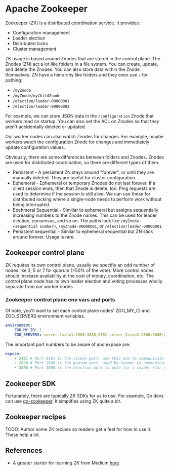 # Apache Zookeeper

Zookeeper (ZK) is a distributed coordination service. It provides:
- Configuration management
- Leader election
- Distributed locks
- Cluster management

ZK usage is based around Znodes that are stored in the control plane. The Znodes (ZN) act a lot like folders in a file system. You can create, update, and delete the Znodes. You can also store data within the Znode themselves. ZN have a hierarchy like folders and they even use `/` for pathing:
- `/myZnode`
- `/myZnode/myChildZnode`
- `/election/leader-00000001`
- `/election/leader-00000002`

For example, we can store JSON data in the `/configuration` Znode that workers read on startup. You can also set the ACL on Znodes so that they aren't accidentally deleted or updated.

Our worker nodes can also *watch* Znodes for changes. For example, maybe workers watch the configuration Znode for changes and immediately update configuration values.

Obviously, there are some differences between folders and Znodes. Znodes are used for distributed coordination, so there are different types of them.
- Persistent - A persistent ZN stays around "forever", or until they are manually deleted. They are useful for cluster configuration.
- Ephemeral - Ephemeral or temporary Znodes do not last forever. If a client session ends, then that Znode is delete, too. Ping requests are used to determine if the session is still alive. We can use these for distributed locking where a single-node needs to perform work without being interrupted.
- Epehmeral Sequential - Simiilar to ephemeral but assigns sequentially increasing numbers to the Znode names. This can be used for leader election, consensus, and so on. The paths look like  `/myZnode-<sequential number>`, `/myZnode-00000001`, or `/election/leader-00000001`.
- Persistent sequential - Similar to ephemeral sequential but ZN stick around forever. Usage is rare.

## Zookeeper control plane
ZK requires its own control plane, usually we specifiy an odd number of nodes like 3, 5 or 7 for quorum (>50% of the vote). More control nodes should increase availability at the cost of money, coordination, etc. The control plane node has its own leader election and voting processes wholly separate from our worker nodes.

### Zookeeper control plane env vars and ports
Of note, you'll want to set each control plane nodes' ZOO_MY_ID and ZOO_SERVERS environment variables.

```yaml
environment:
    ZOO_MY_ID: 1
    ZOO_SERVERS: server.1=zoo1:2888:3888;2181 server.2=zoo2:2888:3888;2181 server.3=zoo3:2888:3888;2181
```

The important port numbers to be aware of and expose are:
```yaml
expose:
    - 2181 # Port 2181 is the client port, use this one to communicate
    - 2888 # Port 2888 is the quorum port, used by leader to communicate with followers (for control plane only)
    - 3888 # Port 3888 is the election port to vote for a leader (for control plane only)
```

## Zookeeper SDK
Fortunately, there are typically ZK SDKs for us to use. For example, Go devs can use [go-zookeeper](https://github.com/go-zookeeper/zk). It simplifies using ZK quite a bit.

## Zookeeper recipes
TODO: Author some ZK recipes so readers get a feel for how to use it. These help a lot.

## References
- A greater starter for learning ZK from Medium [here](https://bikas-katwal.medium.com/zookeeper-introduction-designing-a-distributed-system-using-zookeeper-and-java-7f1b108e236e)